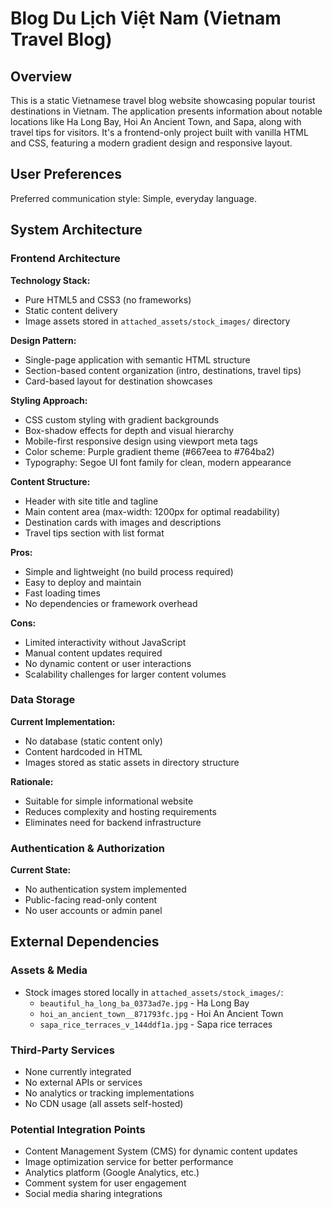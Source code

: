 # Blog Du Lịch Việt Nam (Vietnam Travel Blog)

## Overview

This is a static Vietnamese travel blog website showcasing popular tourist destinations in Vietnam. The application presents information about notable locations like Ha Long Bay, Hoi An Ancient Town, and Sapa, along with travel tips for visitors. It's a frontend-only project built with vanilla HTML and CSS, featuring a modern gradient design and responsive layout.

## User Preferences

Preferred communication style: Simple, everyday language.

## System Architecture

### Frontend Architecture

**Technology Stack:**
- Pure HTML5 and CSS3 (no frameworks)
- Static content delivery
- Image assets stored in `attached_assets/stock_images/` directory

**Design Pattern:**
- Single-page application with semantic HTML structure
- Section-based content organization (intro, destinations, travel tips)
- Card-based layout for destination showcases

**Styling Approach:**
- CSS custom styling with gradient backgrounds
- Box-shadow effects for depth and visual hierarchy
- Mobile-first responsive design using viewport meta tags
- Color scheme: Purple gradient theme (#667eea to #764ba2)
- Typography: Segoe UI font family for clean, modern appearance

**Content Structure:**
- Header with site title and tagline
- Main content area (max-width: 1200px for optimal readability)
- Destination cards with images and descriptions
- Travel tips section with list format

**Pros:**
- Simple and lightweight (no build process required)
- Easy to deploy and maintain
- Fast loading times
- No dependencies or framework overhead

**Cons:**
- Limited interactivity without JavaScript
- Manual content updates required
- No dynamic content or user interactions
- Scalability challenges for larger content volumes

### Data Storage

**Current Implementation:**
- No database (static content only)
- Content hardcoded in HTML
- Images stored as static assets in directory structure

**Rationale:**
- Suitable for simple informational website
- Reduces complexity and hosting requirements
- Eliminates need for backend infrastructure

### Authentication & Authorization

**Current State:**
- No authentication system implemented
- Public-facing read-only content
- No user accounts or admin panel

## External Dependencies

### Assets & Media
- Stock images stored locally in `attached_assets/stock_images/`:
  - `beautiful_ha_long_ba_0373ad7e.jpg` - Ha Long Bay
  - `hoi_an_ancient_town__871793fc.jpg` - Hoi An Ancient Town
  - `sapa_rice_terraces_v_144ddf1a.jpg` - Sapa rice terraces

### Third-Party Services
- None currently integrated
- No external APIs or services
- No analytics or tracking implementations
- No CDN usage (all assets self-hosted)

### Potential Integration Points
- Content Management System (CMS) for dynamic content updates
- Image optimization service for better performance
- Analytics platform (Google Analytics, etc.)
- Comment system for user engagement
- Social media sharing integrations